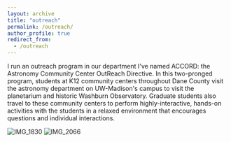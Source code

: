 ```yaml
---
layout: archive
title: "outreach"
permalink: /outreach/
author_profile: true
redirect_from:
  - /outreach
---
```


I run an outreach program in our department I've named ACCORD: the Astronomy Community Center OutReach Directive. In this two-pronged program, students at K12 community centers throughout Dane County visit the astronomy department on UW-Madison's campus to visit the planetarium and historic Washburn Observatory. Graduate students also travel to these community centers to perform highly-interactive, hands-on activities with the students in a relaxed environment that encourages questions and individual interactions. 

![IMG_1830](https://github.com/user-attachments/assets/4243e994-8d05-4931-8a5f-666abe8d8b9b)
![IMG_2066](https://github.com/user-attachments/assets/ac89357c-e6f1-46f0-8a08-89313be80708)
